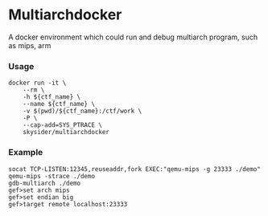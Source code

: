 Multiarchdocker
=========
A docker environment which could run and debug multiarch program, such as mips, arm

### Usage

	docker run -it \
		--rm \
		-h ${ctf_name} \
		--name ${ctf_name} \
		-v $(pwd)/${ctf_name}:/ctf/work \
    	-P \
    	--cap-add=SYS_PTRACE \
		skysider/multiarchdocker

### Example
	socat TCP-LISTEN:12345,reuseaddr,fork EXEC:"qemu-mips -g 23333 ./demo"
	qemu-mips -strace ./demo
	gdb-multiarch ./demo
	gef>set arch mips
	gef>set endian big
	gef>target remote localhost:23333
